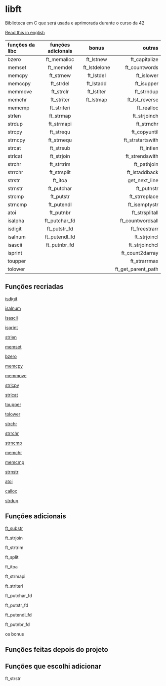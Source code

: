 # libft
Biblioteca em C que será usada e aprimorada durante o curso da 42

[Read this in english](README-EN.md)

funções da libc | funções adicionais | bonus | outras
:----------- | :-----------: | :-----------: | -----------:
bzero	  	| ft_memalloc	  | ft_lstnew	  	| ft_capitalize 
memset	 	| ft_memdel	 	  | ft_lstdelone	| ft_countwords 
memcpy		 | ft_strnew	   	| ft_lstdel	  	| ft_islower    
memccpy		| ft_strdel	   	| ft_lstadd	  	| ft_isupper    
memmove		| ft_strclr	   	| ft_lstiter	  | ft_strndup    
memchr		 | ft_striter 	  | ft_lstmap		  | ft_lst_reverse
memcmp	 	| ft_striteri	  |			          	| ft_realloc
strlen	 	| ft_strmap	   	|		          		| ft_strjoinch
strdup	 	| ft_strmapi   	|			          	| ft_strnchr
strcpy	 	| ft_strequ	    |		          		| ft_copyuntil
strncpy		| ft_strnequ   	|		           	| ft_strstartswith
strcat		 | ft_strsub		   |              | ft_intlen
strlcat		| ft_strjoin 	  |              | ft_strendswith
strchr	 	| ft_strtrim	   |              | ft_pathjoin
strrchr		| ft_strsplit	  |              | ft_lstaddback
strstr		 | ft_itoa	     	|              | get_next_line
strnstr		| ft_putchar   	|              | ft_putnstr
strcmp	 	| ft_putstr		   |              | ft_strreplace
strncmp		| ft_putendl	   |              | ft_isemptystr
atoi	   	| ft_putnbr	   	|              | ft_strsplitall
isalpha		| ft_putchar_fd	|              | ft_countwordsall
isdigit		| ft_putstr_fd	 |              | ft_freestrarr
isalnum		| ft_putendl_fd	|              | ft_strjoincl
isascii		| ft_putnbr_fd	 |              | ft_strjoinchcl
isprint		|               |              | ft_count2darray
toupper		|               |              | ft_strarrmax
tolower		|               |              | ft_get_parent_path



## Funções recriadas
[isdigit](ft_isdigit.c)

[isalnum](ft_isalnum.c)

[isascii](ft_isascii.c)

[isprint](ft_isprint.c)

[strlen](ft_strlen.c)

[memset](ft_memset.c)

[bzero](ft_bzero.c)

[memcpy](ft_memcpy.c)

[memmove](ft_memmove.c)

[strlcpy](ft_strlcpy.c)

[strlcat](ft_strlcat.c)

[toupper](ft_toupper.c)

[tolower](ft_tolower.c)

[strchr](ft_strchr.c)

[strrchr](ft_strrchr.c)

[strncmp](ft_strncmp.c)

[memchr](ft_memchr.c)

[memcmp](ft_memcmp.c)

[strnstr](ft_strnstr.c)

[atoi](ft_atoi.c)

[calloc](ft_calloc.c)

[strdup](ft_strdup.c)

## Funções adicionais
[ft_substr]()

ft_strjoin

ft_strtrim

ft_split

ft_itoa

ft_strmapi

ft_striteri

ft_putchar_fd

ft_putstr_fd

ft_putendl_fd

ft_putnbr_fd


 os bonus

## Funções feitas depois do projeto
 

## Funções que escolhi adicionar
ft_strstr
